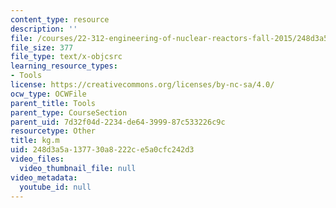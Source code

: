 ```yaml
---
content_type: resource
description: ''
file: /courses/22-312-engineering-of-nuclear-reactors-fall-2015/248d3a5a137730a8222ce5a0cfc242d3_kg.m
file_size: 377
file_type: text/x-objcsrc
learning_resource_types:
- Tools
license: https://creativecommons.org/licenses/by-nc-sa/4.0/
ocw_type: OCWFile
parent_title: Tools
parent_type: CourseSection
parent_uid: 7d32f04d-2234-de64-3999-87c533226c9c
resourcetype: Other
title: kg.m
uid: 248d3a5a-1377-30a8-222c-e5a0cfc242d3
video_files:
  video_thumbnail_file: null
video_metadata:
  youtube_id: null
---
```


